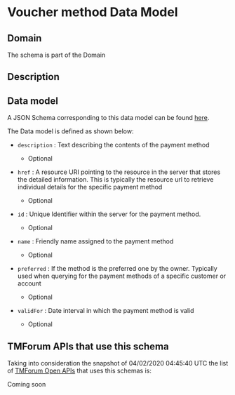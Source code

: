 # Voucher method Data Model

## Domain

The  schema is part of the  Domain

## Description



## Data model

A JSON Schema corresponding to this data model can be found
[here](https://github.com/tmforum-rand/schemas/blob/candidates/Customer/VoucherMethod.schema.json).

The Data model is defined as shown below:
- `description` : Text describing the contents of the payment method

  - Optional

- `href` : A resource URI pointing to the resource in the server that stores the detailed information. This is typically the resource url to retrieve individual details for the specific payment method

  - Optional

- `id` : Unique Identifier within the server for the payment method.

  - Optional

- `name` : Friendly name assigned to the payment method

  - Optional

- `preferred` : If the method is the preferred one by the owner. Typically used when querying for the payment methods of a specific customer or account

  - Optional

- `validFor` : Date interval in which the payment method is valid

  - Optional





## TMForum APIs that use this schema

Taking into consideration the snapshot of 04/02/2020 04:45:40 UTC the list of [TMForum Open APIs](https://www.tmforum.org/open-apis/) that uses this schemas is:

Coming soon